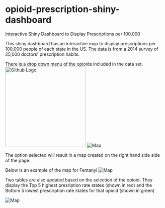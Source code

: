 # opioid-prescription-shiny-dashboard
Interactive Shiny Dashboard to Display Prescriptions per 100,000 

This shiny dashboard has an interactive map to display prescriptions per 100,000 people of each state in the US. The data is from a 2014 survey of 25,000 doctors' prescription habits. 

There is a drop down menu of the opioids included in the data set. 
<img src="/../screenshots/OpioidList.png" width="256" height="256" title="Github Logo">
![Map](/../screenshots/OpioidList.png?raw=true "Optional Title")

The option selected will result in a map created on the right hand side side of the page.

Below is an example of the map for Fentanyl
![Map](/../screenshots/SampleMap.png?raw=true "Optional Title")

Two tables are also updated based on the selection of the opioid. They display the Top 5 highest presription rate states (shown in red) and the Bottom 5 lowest prescription rate states for that opioid (shown in green)

![Map](/../screenshots/SampleTop5.png?raw=true "Optional Title")
